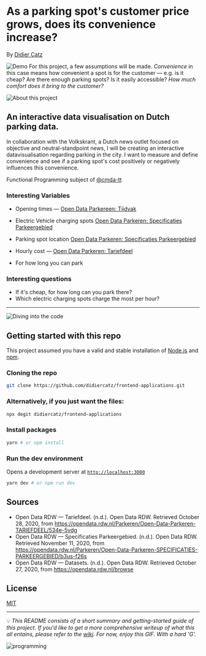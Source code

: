 # As a parking spot's customer price grows, does its convenience increase?

By [Didier Catz](https://didiercatz.com)

<!-- ![Concept sketch](https://user-images.githubusercontent.com/9499859/103037588-7f551900-456c-11eb-8887-1deec9a4496d.png) -->

![Demo](https://dsc.cloud/9e026c/79IZ6AwZqYWVivSDlHuIxQIP2rGEbcItjZy77Y9tSrbx8ESarW2mdp2mFmWbfFeBLoTn7PCfXJx7ihYDDQ1d3haKOkxy2uHF8q1w.gif)
For this project, a few assumptions will be made. _Convenience_ in this case means how convenient a spot is for the customer — e.g. is it cheap? Are there enough parking spots? Is it easily accessible? _How much comfort does it bring to the customer?_

![About this project](https://raw.githubusercontent.com/didiercatz/functional-programming/main/src/assets/images/about-this-project.svg)

## An interactive data visualisation on Dutch parking data.

In collaboration with the Volkskrant, a Dutch news outlet focused on objective and neutral-standpoint news, I will be creating an interactive datavisualisation regarding parking in the city. I want to measure and define convenience and see if a parking spot's cost positively or negatively influences this convenience.

Functional Programming subject of [@cmda-tt](https://github.com/cmda-tt)

### Interesting Variables

- Opening times — [Open Data Parkereen: Tijdvak](https://opendata.rdw.nl/Parkeren/Open-Data-Parkeren-TIJDVAK/ixf8-gtwq)

- Electric Vehicle charging spots [Open Data Parkeren: Specificaties Parkeergebied](https://opendata.rdw.nl/Parkeren/Open-Data-Parkeren-SPECIFICATIES-PARKEERGEBIED/b3us-f26s)
- Parking spot location [Open Data Parkeren: Specificaties Parkeergebied](https://opendata.rdw.nl/Parkeren/Open-Data-Parkeren-SPECIFICATIES-PARKEERGEBIED/b3us-f26s)

- Hourly cost — [Open Data Parkeren: Tariefdeel](https://opendata.rdw.nl/Parkeren/Open-Data-Parkeren-TARIEFDEEL/534e-5vdg)

- For how long you can park

### Interesting questions

- If it's cheap, for how long can you park there?
- Which electric charging spots charge the most per hour?

---

![Diving into the code](https://raw.githubusercontent.com/didiercatz/functional-programming/main/src/assets/images/diving-into-the-code.svg)

## Getting started with this repo

This project assumed you have a valid and stable installation of [Node.js](https://nodejs.org/en/) and [npm](https://www.npmjs.com/).

### Cloning the repo

```sh
git clone https://github.com/didiercatz/frontend-applications.git
```

### Alternatively, if you just want the files:

```sh
npx degit didiercatz/frontend-applications
```

### Install packages

```sh
yarn # or npm install
```

### Run the dev environment

Opens a development server at [`http://localhost:3000`](http://localhost:3000)

```sh
yarn dev # or npm run dev
```

## Sources

<!-- ### Data -->

- Open Data RDW — Tariefdeel. (n.d.). Open Data RDW. Retrieved October 28, 2020, from https://opendata.rdw.nl/Parkeren/Open-Data-Parkeren-TARIEFDEEL/534e-5vdg
- Open Data RDW — Specificaties Parkeergebied. (n.d.). Open Data RDW. Retrieved November 11, 2020, from https://opendata.rdw.nl/Parkeren/Open-Data-Parkeren-SPECIFICATIES-PARKEERGEBIED/b3us-f26s
- Open Data RDW — Datasets. (n.d.). Open Data RDW. Retrieved October 27, 2020, from https://opendata.rdw.nl/browse

<!-- ### Knowledge -->

## License

[MIT](https://github.com/didiercatz/frontend-data/blob/main/LICENSE)

---

💡 _This README consists of a short summary and getting-started guide of this project. If you'd like to get a more comprehensive writeup of what this all entains, please refer to the [wiki](https://github.com/didiercatz/frontend-applications/wiki). For now, enjoy this GIF. *With a hard 'G'*._

<img src="https://media.giphy.com/media/Wsju5zAb5kcOfxJV9i/giphy.gif" alt="programming">
